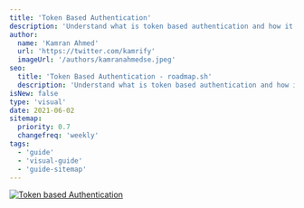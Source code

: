 ```yaml
---
title: 'Token Based Authentication'
description: 'Understand what is token based authentication and how it is implemented'
author:
  name: 'Kamran Ahmed'
  url: 'https://twitter.com/kamrify'
  imageUrl: '/authors/kamranahmedse.jpeg'
seo:
  title: 'Token Based Authentication - roadmap.sh'
  description: 'Understand what is token based authentication and how it is implemented'
isNew: false
type: 'visual'
date: 2021-06-02
sitemap:
  priority: 0.7
  changefreq: 'weekly'
tags:
  - 'guide'
  - 'visual-guide'
  - 'guide-sitemap'
---
```


[![Token based Authentication](/guides/token-authentication.png)](/guides/token-authentication.png)

